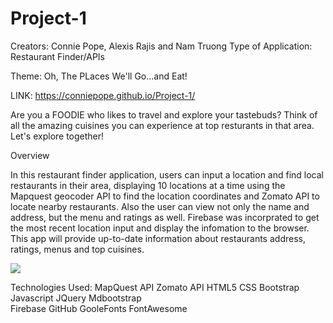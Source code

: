 # Project-1
Creators: Connie Pope, Alexis Rajis and Nam Truong
Type of Application: Restaurant Finder/APIs

Theme: Oh, The PLaces We'll Go...and Eat!

LINK: https://conniepope.github.io/Project-1/

Are you a FOODIE who likes to travel and explore your tastebuds?
Think of all the amazing cuisines you can experience at top resturants in that area.
Let's explore together!

Overview

In this restaurant finder application, users can input a location and find local restaurants in their area, displaying 10 locations at a time using the  Mapquest geocoder API to find the location coordinates and Zomato API to locate nearby restaurants. Also the user can view not only the name and address, but the menu and ratings as well. Firebase was incorprated to get the most recent location input and display the infomation to the browser. This app will provide up-to-date information about restaurants address, ratings, menus and  top cuisines.

![](assets/css/images/project1screenshot.png)

Technologies Used:
MapQuest API
Zomato API 
HTML5 
CSS 
Bootstrap 
Javascript 
JQuery 
Mdbootstrap  
Firebase 
GitHub
GooleFonts
FontAwesome